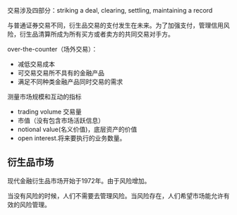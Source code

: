 交易涉及四部分：striking a deal, clearing,  settling, maintaining a record

与普通证券交易不同，衍生品交易的支付发生在未来。为了加强支付，管理信用风险，衍生品清算所成为所有买方或者卖方的共同交易对手方。

over-the-counter（场外交易）：
- 减低交易成本
- 可交易交易所不具有的金融产品
- 满足不同种类金融产品同时交易的需求

测量市场规模和互动的指标
- trading volume 交易量
- 市值（没有包含市场活跃信息）
- notional value(名义价值)，底层资产的价值
- open interest.将来要执行的业务数量。


## 衍生品市场
现代金融衍生品市场开始于1972年。由于风险增加。

当没有风险的时候，人们不需要去管理风险。当风险存在，人们希望市场能允许有效的风险管理。